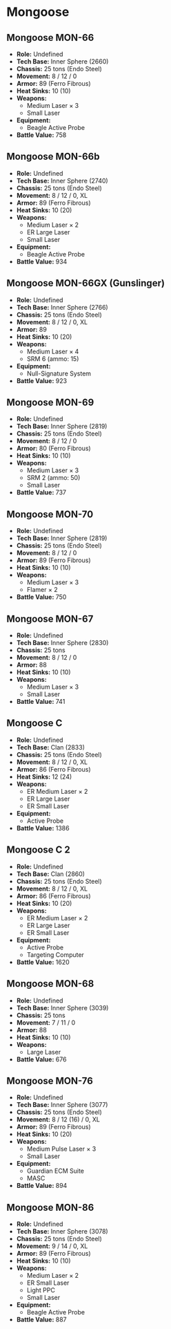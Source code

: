 # Mongoose
## Mongoose MON-66
- **Role:** Undefined
- **Tech Base:** Inner Sphere (2660)
- **Chassis:** 25 tons (Endo Steel)
- **Movement:** 8 / 12 / 0
- **Armor:** 89 (Ferro Fibrous)
- **Heat Sinks:** 10 (10)
- **Weapons:**
  - Medium Laser × 3
  - Small Laser
- **Equipment:**
  - Beagle Active Probe
- **Battle Value:** 758

## Mongoose MON-66b
- **Role:** Undefined
- **Tech Base:** Inner Sphere (2740)
- **Chassis:** 25 tons (Endo Steel)
- **Movement:** 8 / 12 / 0, XL
- **Armor:** 89 (Ferro Fibrous)
- **Heat Sinks:** 10 (20)
- **Weapons:**
  - Medium Laser × 2
  - ER Large Laser
  - Small Laser
- **Equipment:**
  - Beagle Active Probe
- **Battle Value:** 934

## Mongoose MON-66GX (Gunslinger)
- **Role:** Undefined
- **Tech Base:** Inner Sphere (2766)
- **Chassis:** 25 tons (Endo Steel)
- **Movement:** 8 / 12 / 0, XL
- **Armor:** 89
- **Heat Sinks:** 10 (20)
- **Weapons:**
  - Medium Laser × 4
  - SRM 6 (ammo: 15)
- **Equipment:**
  - Null-Signature System
- **Battle Value:** 923

## Mongoose MON-69
- **Role:** Undefined
- **Tech Base:** Inner Sphere (2819)
- **Chassis:** 25 tons (Endo Steel)
- **Movement:** 8 / 12 / 0
- **Armor:** 80 (Ferro Fibrous)
- **Heat Sinks:** 10 (10)
- **Weapons:**
  - Medium Laser × 3
  - SRM 2 (ammo: 50)
  - Small Laser
- **Battle Value:** 737

## Mongoose MON-70
- **Role:** Undefined
- **Tech Base:** Inner Sphere (2819)
- **Chassis:** 25 tons (Endo Steel)
- **Movement:** 8 / 12 / 0
- **Armor:** 89 (Ferro Fibrous)
- **Heat Sinks:** 10 (10)
- **Weapons:**
  - Medium Laser × 3
  - Flamer × 2
- **Battle Value:** 750

## Mongoose MON-67
- **Role:** Undefined
- **Tech Base:** Inner Sphere (2830)
- **Chassis:** 25 tons
- **Movement:** 8 / 12 / 0
- **Armor:** 88
- **Heat Sinks:** 10 (10)
- **Weapons:**
  - Medium Laser × 3
  - Small Laser
- **Battle Value:** 741

## Mongoose C
- **Role:** Undefined
- **Tech Base:** Clan (2833)
- **Chassis:** 25 tons (Endo Steel)
- **Movement:** 8 / 12 / 0, XL
- **Armor:** 86 (Ferro Fibrous)
- **Heat Sinks:** 12 (24)
- **Weapons:**
  - ER Medium Laser × 2
  - ER Large Laser
  - ER Small Laser
- **Equipment:**
  - Active Probe
- **Battle Value:** 1386

## Mongoose C 2
- **Role:** Undefined
- **Tech Base:** Clan (2860)
- **Chassis:** 25 tons (Endo Steel)
- **Movement:** 8 / 12 / 0, XL
- **Armor:** 86 (Ferro Fibrous)
- **Heat Sinks:** 10 (20)
- **Weapons:**
  - ER Medium Laser × 2
  - ER Large Laser
  - ER Small Laser
- **Equipment:**
  - Active Probe
  - Targeting Computer
- **Battle Value:** 1620

## Mongoose MON-68
- **Role:** Undefined
- **Tech Base:** Inner Sphere (3039)
- **Chassis:** 25 tons
- **Movement:** 7 / 11 / 0
- **Armor:** 88
- **Heat Sinks:** 10 (10)
- **Weapons:**
  - Large Laser
- **Battle Value:** 676

## Mongoose MON-76
- **Role:** Undefined
- **Tech Base:** Inner Sphere (3077)
- **Chassis:** 25 tons (Endo Steel)
- **Movement:** 8 / 12 (16) / 0, XL
- **Armor:** 89 (Ferro Fibrous)
- **Heat Sinks:** 10 (20)
- **Weapons:**
  - Medium Pulse Laser × 3
  - Small Laser
- **Equipment:**
  - Guardian ECM Suite
  - MASC
- **Battle Value:** 894

## Mongoose MON-86
- **Role:** Undefined
- **Tech Base:** Inner Sphere (3078)
- **Chassis:** 25 tons (Endo Steel)
- **Movement:** 9 / 14 / 0, XL
- **Armor:** 89 (Ferro Fibrous)
- **Heat Sinks:** 10 (10)
- **Weapons:**
  - Medium Laser × 2
  - ER Small Laser
  - Light PPC
  - Small Laser
- **Equipment:**
  - Beagle Active Probe
- **Battle Value:** 887

